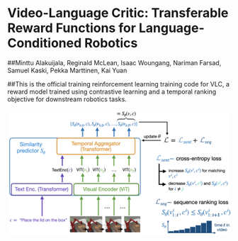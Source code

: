 # Video-Language Critic: Transferable Reward Functions for Language-Conditioned Robotics 

##Minttu Alakuijala, Reginald McLean, Isaac Woungang, Nariman Farsad, Samuel Kaski, Pekka Marttinen, Kai Yuan

##This is the official training reinforcement learning training code for VLC, a reward model trained using contrastive learning and a temporal ranking objective for downstream robotics tasks.

<img src='assets/VLC_overview_v2.001.png'>
